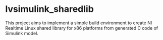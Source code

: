 # lvsimulink_sharedlib
This project aims to implement a simple build environment to create NI Realtime Linux shared library for x86 platforms from generated C code of Simulink model.
